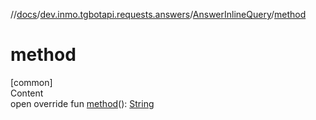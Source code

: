 //[docs](../../../index.md)/[dev.inmo.tgbotapi.requests.answers](../index.md)/[AnswerInlineQuery](index.md)/[method](method.md)



# method  
[common]  
Content  
open override fun [method](method.md)(): [String](https://kotlinlang.org/api/latest/jvm/stdlib/kotlin/-string/index.html)  



